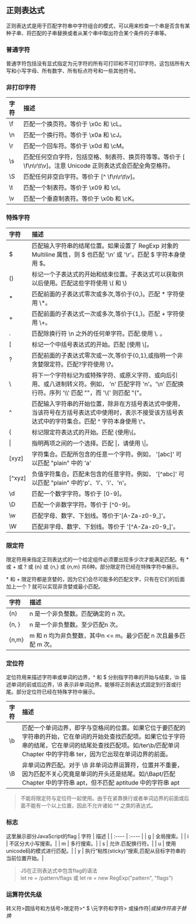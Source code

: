 ## 正则表达式

正则表达式是用于匹配字符串中字符组合的模式，可以用来检查一个串是否含有某种子串、将匹配的子串替换或者从某个串中取出符合某个条件的子串等。

### 普通字符

普通字符包括没有显式指定为元字符的所有可打印和不可打印字符。这包括所有大写和小写字母、所有数字、所有标点符号和一些其他符号。

### 非打印字符

| 字符 | 描述 |
| :---- | :---- |
| \f | 匹配一个换页符。等价于 \x0c 和 \cL。|
| \n | 匹配一个换行符。等价于 \x0a 和 \cJ。|
| \r | 匹配一个回车符。等价于 \x0d 和 \cM。|
| \s | 匹配任何空白字符，包括空格、制表符、换页符等等。等价于 [ \f\n\r\t\v]。注意 Unicode 正则表达式会匹配全角空格符。|
| \S | 匹配任何非空白字符。等价于 [^ \f\n\r\t\v]。|
| \t | 匹配一个制表符。等价于 \x09 和 \cI。|
| \v | 匹配一个垂直制表符。等价于 \x0b 和 \cK。|

### 特殊字符

| 字符 | 描述 |
| :---- | :---- |
| $ | 匹配输入字符串的结尾位置。如果设置了 RegExp 对象的 Multiline 属性，则 $ 也匹配 '\n' 或 '\r'。匹配 $ 字符本身使用 \$。|
| () | 标记一个子表达式的开始和结束位置。子表达式可以获取供以后使用。匹配这些字符使用 \\( 和 \\)|
| * | 匹配前面的子表达式零次或多次,等价于{0,}。匹配 * 字符使用 \\*。|
| + | 匹配前面的子表达式一次或多次,等价于{1,}。匹配 + 字符使用 \\+。|
| . | 匹配除换行符 \n 之外的任何单字符。匹配.使用 \\. 。|
| [ | 标记一个中括号表达式的开始。匹配 [使用 \\[。|
| ? | 匹配前面的子表达式零次或一次,等价于{0,1},或指明一个非贪婪限定符。匹配?字符使用 \\?。|
| \\ | 将下一个字符标记为或特殊字符、或原义字符、或向后引用、或八进制转义符。例如， 'n' 匹配字符 'n'。'\n' 匹配换行符。序列 '\\\\' 匹配 "\"，而 '\\(' 则匹配 "("。|
| ^ | 匹配输入字符串的开始位置，除非在方括号表达式中使用，当该符号在方括号表达式中使用时，表示不接受该方括号表达式中的字符集合。匹配 ^ 字符本身使用 \\^。|
| { | 标记限定符表达式的开始。匹配 {使用\\{。|
| \| | 指明两项之间的一个选择。匹配 \|，请使用 \\\|。|
| [xyz] | 字符集合。匹配所包含的任意一个字符。例如， '[abc]' 可以匹配 "plain" 中的 'a'|
| [^xyz] | 负值字符集合。匹配未包含的任意字符。例如， '[^abc]' 可以匹配 "plain" 中的'p'、'l'、'i'、'n'。|
| \\d | 匹配一个数字字符。等价于 [0-9]。|
| \\D | 匹配一个非数字字符。等价于 [^0-9]。|
| \\w | 匹配字母、数字、下划线。等价于'[A-Za-z0-9_]'。|
| \\W | 匹配非字母、数字、下划线。等价于 '[^A-Za-z0-9_]'。|

### 限定符

限定符用来指定正则表达式的一个给定组件必须要出现多少次才能满足匹配。有 * 或 + 或 ? 或 {n} 或 {n,} 或 {n,m} 共6种。部分限定符已经在特殊字符中展示。

\* 和 + 限定符都是贪婪的，因为它们会尽可能多的匹配文字，只有在它们的后面加上一个 ? 就可以实现非贪婪或最小匹配。

| 字符 | 描述 |
| :---- | :---- |
| {n} | n 是一个非负整数。匹配确定的 n 次。|
| {n, } | n 是一个非负整数。至少匹配n 次。|
| {n,m} | 	m 和 n 均为非负整数，其中n <= m。最少匹配 n 次且最多匹配 m 次。|

### 定位符

定位符用来描述字符串或单词的边界，^ 和 $ 分别指字符串的开始与结束，\b 描述单词的前或后边界，\B 表示非单词边界。能够将正则表达式固定到行首或行尾。部分定位符已经在特殊字符中展示。

| 字符 | 描述 |
| :---- | :---- |
| \b | 匹配一个单词边界，即字与空格间的位置。如果它位于要匹配的字符串的开始，它在单词的开始处查找匹配项。如果它位于字符串的结尾，它在单词的结尾处查找匹配项。如/ter\b/匹配单词 Chapter 中的字符串 ter，因为它出现在单词边界的前面。|
| \B | 	非单词边界匹配。对于 \B 非单词边界运算符，位置并不重要，因为匹配不关心究竟是单词的开头还是结尾。如/\Bapt/匹配 Chapter 中的字符串 apt，但不匹配 aptitude 中的字符串 apt|

> 不能将限定符与定位符一起使用。由于在紧靠换行或者单词边界的前面或后面不能有一个以上位置，因此不允许诸如 ^* 之类的表达式。

### 标志

这里展示部分JavaScript的flag
| 字符 | 描述 |
| :---- | :---- |
| g | 全局搜索。|
| i | 不区分大小写搜索。|
| m | 多行搜索。|
| s | 允许.匹配换行符。|
| u | 使用unicode码的模式进行匹配。|
| y | 执行“粘性(sticky)”搜索,匹配从目标字符串的当前位置开始。|

> JS在正则表达式中包含flag的语法  
>  let re = /pattern/flags 或 let re = new RegExp("pattern", "flags")

### 运算符优先级

转义符>圆括号和方括号>限定符>^ $ \\元字符和字符> 或操作符|*或操作符高于替换*